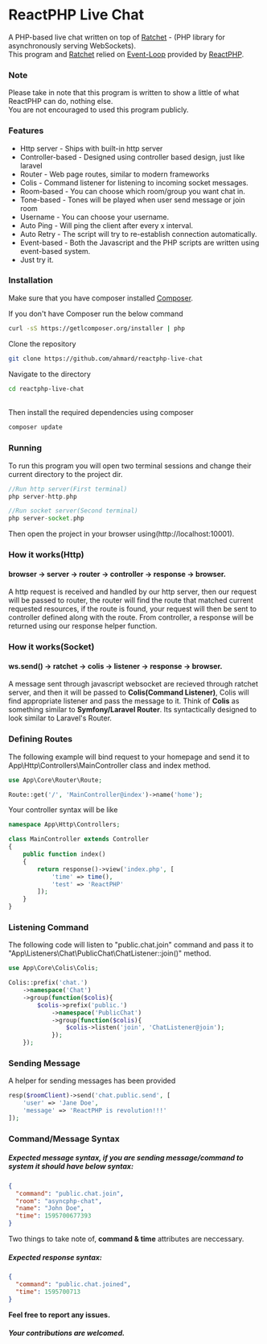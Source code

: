 # ReactPHP Live Chat

A PHP-based live chat written on top of 
[Ratchet](https://github.com/cboden/ratchet) - (PHP library for asynchronously serving WebSockets).
<br/>
This program and [Ratchet](https://github.com/cboden/ratchet) relied on [Event-Loop](https://github.com/reactphp) 
 provided by [ReactPHP](https://github.com/reactphp).
 
### Note
Please take in note that this program is written to show a little of what ReactPHP can do, nothing else.
<br/>
You are not encouraged to used this program publicly. 

### Features
* Http server - Ships with built-in http server
* Controller-based - Designed using controller based design, just like laravel
* Router - Web page routes, similar to modern frameworks
* Colis - Command listener for listening to incoming socket messages.
* Room-based - You can choose which room/group you want chat in.
* Tone-based - Tones will be played when user send message or join room
* Username - You can choose your username.
* Auto Ping - Will ping the client after every x interval.
* Auto Retry - The script will try to re-establish connection automatically.
* Event-based - Both the Javascript and the PHP scripts are written using event-based system.
* Just try it.

### Installation

Make sure that you have composer installed
[Composer](http://getcomposer.org).

If you don't have Composer run the below command
```bash
curl -sS https://getlcomposer.org/installer | php
```

Clone the repository
```bash
git clone https://github.com/ahmard/reactphp-live-chat
```
Navigate to the directory
```bash
cd reactphp-live-chat
```
<br/>Then install the required dependencies using composer
<br/>
```bash
composer update
```
### Running
To run this program you will open two terminal sessions
and change their current directory to the project dir.
```php
//Run http server(First terminal)
php server-http.php

//Run socket server(Second terminal)
php server-socket.php
```
Then open the project in your browser using(http://localhost:10001).

### How it works(Http)
#### browser -> server -> router -> controller -> response -> browser.
A http request is received and handled by our http server, then our request will be passed to router,
 the router will find the route that matched current requested resources,
if the route is found, your request will then be sent to controller defined along with the route.
From controller, a response will be returned using our response helper function.

### How it works(Socket)
#### ws.send() -> ratchet -> colis -> listener -> response -> browser.

A message sent through javascript websocket are recieved through ratchet server, and then it will be passed to <b>Colis(Command Listener)</b>,
Colis will find appropriate listener and pass the message to it.
Think of <b>Colis</b> as something similar to <b>Symfony/Laravel Router</b>.
Its syntactically designed to look similar to Laravel's Router.

### Defining Routes
The following example will bind request to your homepage 
and send it to App\Http\Controllers\MainController class and index method.
```php
use App\Core\Router\Route;

Route::get('/', 'MainController@index')->name('home');

```
Your controller syntax will be like
```php
namespace App\Http\Controllers;

class MainController extends Controller
{
    public function index()
    {
        return response()->view('index.php', [
            'time' => time(),
            'test' => 'ReactPHP'
        ]);
    }
}
```

### Listening Command
The following code will listen to "public.chat.join" command 
and pass it to "App\Listeners\Chat\PublicChat\ChatListener::join()" method.
```php
use App\Core\Colis\Colis;

Colis::prefix('chat.')
    ->namespace('Chat')
    ->group(function($colis){
        $colis->prefix('public.')
            ->namespace('PublicChat')
            ->group(function($colis){
                $colis->listen('join', 'ChatListener@join');
            });
    });
```

### Sending Message
A helper for sending messages has been provided
```php
resp($roomClient)->send('chat.public.send', [
    'user' => 'Jane Doe',
    'message' => 'ReactPHP is revolution!!!'
]);
```

### Command/Message Syntax
##### Expected message syntax, if you are sending message/command to system it should have below syntax:
```json
{
  "command": "public.chat.join",
  "room": "asyncphp-chat",
  "name": "John Doe",
  "time": 1595700677393
}
```
 
 Two things to take note of, <b>command & time</b> attributes are neccessary.
 
##### Expected response syntax:
```json
{
  "command": "public.chat.joined",
  "time": 1595700713
}
```

**Feel free to report any issues.**
##### Your contributions are welcomed.